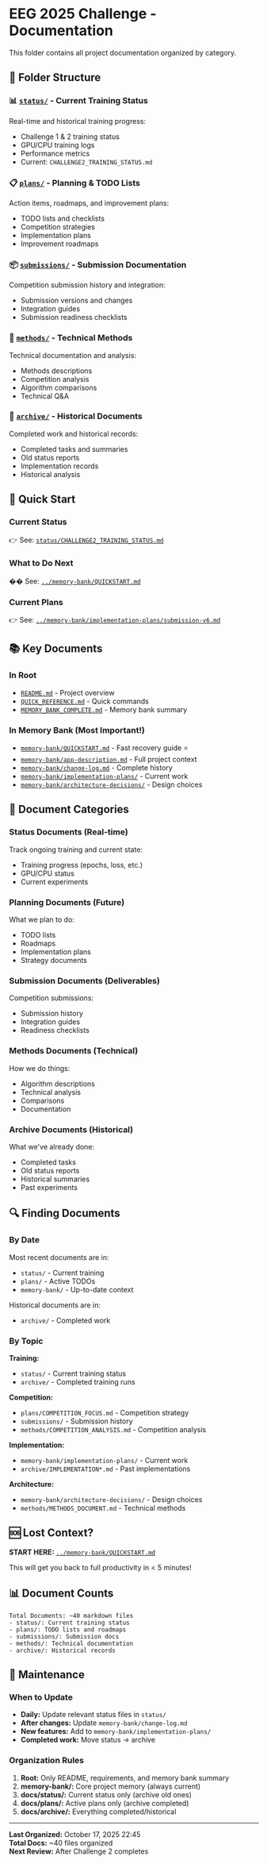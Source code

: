 # EEG 2025 Challenge - Documentation

This folder contains all project documentation organized by category.

## 📁 Folder Structure

### 📊 [`status/`](status/) - Current Training Status
Real-time and historical training progress:
- Challenge 1 & 2 training status
- GPU/CPU training logs
- Performance metrics
- Current: `CHALLENGE2_TRAINING_STATUS.md`

### 📋 [`plans/`](plans/) - Planning & TODO Lists
Action items, roadmaps, and improvement plans:
- TODO lists and checklists
- Competition strategies
- Implementation plans
- Improvement roadmaps

### 📦 [`submissions/`](submissions/) - Submission Documentation
Competition submission history and integration:
- Submission versions and changes
- Integration guides
- Submission readiness checklists

### 🔬 [`methods/`](methods/) - Technical Methods
Technical documentation and analysis:
- Methods descriptions
- Competition analysis
- Algorithm comparisons
- Technical Q&A

### 📁 [`archive/`](archive/) - Historical Documents
Completed work and historical records:
- Completed tasks and summaries
- Old status reports
- Implementation records
- Historical analysis

## 🚀 Quick Start

### Current Status
👉 See: [`status/CHALLENGE2_TRAINING_STATUS.md`](status/CHALLENGE2_TRAINING_STATUS.md)

### What to Do Next
�� See: [`../memory-bank/QUICKSTART.md`](../memory-bank/QUICKSTART.md)

### Current Plans
👉 See: [`../memory-bank/implementation-plans/submission-v6.md`](../memory-bank/implementation-plans/submission-v6.md)

## 📚 Key Documents

### In Root
- [`README.md`](../README.md) - Project overview
- [`QUICK_REFERENCE.md`](QUICK_REFERENCE.md) - Quick commands
- [`MEMORY_BANK_COMPLETE.md`](MEMORY_BANK_COMPLETE.md) - Memory bank summary

### In Memory Bank (Most Important!)
- [`memory-bank/QUICKSTART.md`](../memory-bank/QUICKSTART.md) - Fast recovery guide ⭐
- [`memory-bank/app-description.md`](../memory-bank/app-description.md) - Full project context
- [`memory-bank/change-log.md`](../memory-bank/change-log.md) - Complete history
- [`memory-bank/implementation-plans/`](../memory-bank/implementation-plans/) - Current work
- [`memory-bank/architecture-decisions/`](../memory-bank/architecture-decisions/) - Design choices

## 🎯 Document Categories

### Status Documents (Real-time)
Track ongoing training and current state:
- Training progress (epochs, loss, etc.)
- GPU/CPU status
- Current experiments

### Planning Documents (Future)
What we plan to do:
- TODO lists
- Roadmaps
- Implementation plans
- Strategy documents

### Submission Documents (Deliverables)
Competition submissions:
- Submission history
- Integration guides
- Readiness checklists

### Methods Documents (Technical)
How we do things:
- Algorithm descriptions
- Technical analysis
- Comparisons
- Documentation

### Archive Documents (Historical)
What we've already done:
- Completed tasks
- Old status reports
- Historical summaries
- Past experiments

## 🔍 Finding Documents

### By Date
Most recent documents are in:
- `status/` - Current training
- `plans/` - Active TODOs
- `memory-bank/` - Up-to-date context

Historical documents are in:
- `archive/` - Completed work

### By Topic

**Training:**
- `status/` - Current training status
- `archive/` - Completed training runs

**Competition:**
- `plans/COMPETITION_FOCUS.md` - Competition strategy
- `submissions/` - Submission history
- `methods/COMPETITION_ANALYSIS.md` - Competition analysis

**Implementation:**
- `memory-bank/implementation-plans/` - Current work
- `archive/IMPLEMENTATION*.md` - Past implementations

**Architecture:**
- `memory-bank/architecture-decisions/` - Design choices
- `methods/METHODS_DOCUMENT.md` - Technical methods

## 🆘 Lost Context?

**START HERE:** [`../memory-bank/QUICKSTART.md`](../memory-bank/QUICKSTART.md)

This will get you back to full productivity in < 5 minutes!

## 📊 Document Counts

```
Total Documents: ~40 markdown files
- status/: Current training status
- plans/: TODO lists and roadmaps
- submissions/: Submission docs
- methods/: Technical documentation
- archive/: Historical records
```

## 🔄 Maintenance

### When to Update
- **Daily:** Update relevant status files in `status/`
- **After changes:** Update `memory-bank/change-log.md`
- **New features:** Add to `memory-bank/implementation-plans/`
- **Completed work:** Move status → archive

### Organization Rules
1. **Root:** Only README, requirements, and memory bank summary
2. **memory-bank/:** Core project memory (always current)
3. **docs/status/:** Current status only (archive old ones)
4. **docs/plans/:** Active plans only (archive completed)
5. **docs/archive/:** Everything completed/historical

---

**Last Organized:** October 17, 2025 22:45  
**Total Docs:** ~40 files organized  
**Next Review:** After Challenge 2 completes

